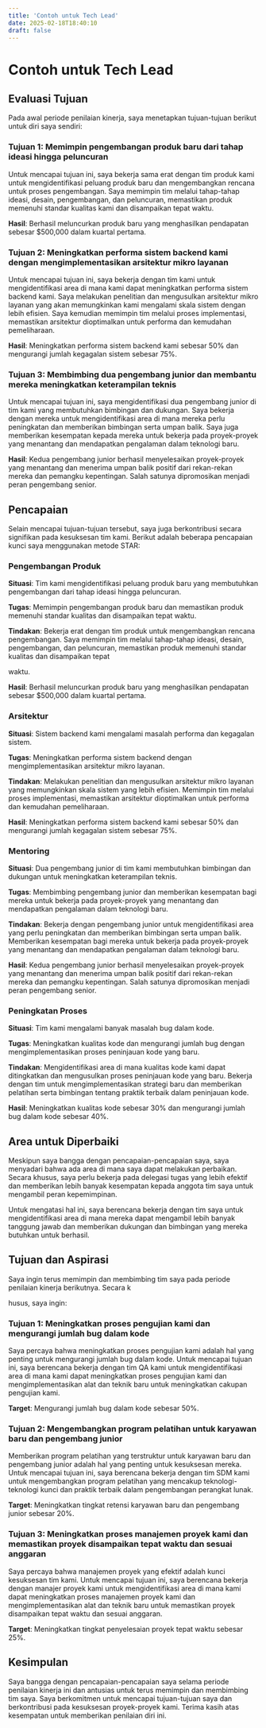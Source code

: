 ```yaml
---
title: 'Contoh untuk Tech Lead'
date: 2025-02-18T18:40:10
draft: false
---
```


# Contoh untuk Tech Lead

## **Evaluasi Tujuan**

Pada awal periode penilaian kinerja, saya menetapkan tujuan-tujuan berikut untuk diri saya sendiri:

### **Tujuan 1: Memimpin pengembangan produk baru dari tahap ideasi hingga peluncuran**

Untuk mencapai tujuan ini, saya bekerja sama erat dengan tim produk kami untuk mengidentifikasi peluang produk baru dan mengembangkan rencana untuk proses pengembangan. Saya memimpin tim melalui tahap-tahap ideasi, desain, pengembangan, dan peluncuran, memastikan produk memenuhi standar kualitas kami dan disampaikan tepat waktu.

**Hasil**: Berhasil meluncurkan produk baru yang menghasilkan pendapatan sebesar $500,000 dalam kuartal pertama.

### **Tujuan 2: Meningkatkan performa sistem backend kami dengan mengimplementasikan arsitektur mikro layanan**

Untuk mencapai tujuan ini, saya bekerja dengan tim kami untuk mengidentifikasi area di mana kami dapat meningkatkan performa sistem backend kami. Saya melakukan penelitian dan mengusulkan arsitektur mikro layanan yang akan memungkinkan kami mengalami skala sistem dengan lebih efisien. Saya kemudian memimpin tim melalui proses implementasi, memastikan arsitektur dioptimalkan untuk performa dan kemudahan pemeliharaan.

**Hasil**: Meningkatkan performa sistem backend kami sebesar 50% dan mengurangi jumlah kegagalan sistem sebesar 75%.

### **Tujuan 3: Membimbing dua pengembang junior dan membantu mereka meningkatkan keterampilan teknis**

Untuk mencapai tujuan ini, saya mengidentifikasi dua pengembang junior di tim kami yang membutuhkan bimbingan dan dukungan. Saya bekerja dengan mereka untuk mengidentifikasi area di mana mereka perlu peningkatan dan memberikan bimbingan serta umpan balik. Saya juga memberikan kesempatan kepada mereka untuk bekerja pada proyek-proyek yang menantang dan mendapatkan pengalaman dalam teknologi baru.

**Hasil**: Kedua pengembang junior berhasil menyelesaikan proyek-proyek yang menantang dan menerima umpan balik positif dari rekan-rekan mereka dan pemangku kepentingan. Salah satunya dipromosikan menjadi peran pengembang senior.

## **Pencapaian**

Selain mencapai tujuan-tujuan tersebut, saya juga berkontribusi secara signifikan pada kesuksesan tim kami. Berikut adalah beberapa pencapaian kunci saya menggunakan metode STAR:

### **Pengembangan Produk**

**Situasi**: Tim kami mengidentifikasi peluang produk baru yang membutuhkan pengembangan dari tahap ideasi hingga peluncuran.

**Tugas**: Memimpin pengembangan produk baru dan memastikan produk memenuhi standar kualitas dan disampaikan tepat waktu.

**Tindakan**: Bekerja erat dengan tim produk untuk mengembangkan rencana pengembangan. Saya memimpin tim melalui tahap-tahap ideasi, desain, pengembangan, dan peluncuran, memastikan produk memenuhi standar kualitas dan disampaikan tepat

waktu.

**Hasil**: Berhasil meluncurkan produk baru yang menghasilkan pendapatan sebesar $500,000 dalam kuartal pertama.

### **Arsitektur**

**Situasi**: Sistem backend kami mengalami masalah performa dan kegagalan sistem.

**Tugas**: Meningkatkan performa sistem backend dengan mengimplementasikan arsitektur mikro layanan.

**Tindakan**: Melakukan penelitian dan mengusulkan arsitektur mikro layanan yang memungkinkan skala sistem yang lebih efisien. Memimpin tim melalui proses implementasi, memastikan arsitektur dioptimalkan untuk performa dan kemudahan pemeliharaan.

**Hasil**: Meningkatkan performa sistem backend kami sebesar 50% dan mengurangi jumlah kegagalan sistem sebesar 75%.

### **Mentoring**

**Situasi**: Dua pengembang junior di tim kami membutuhkan bimbingan dan dukungan untuk meningkatkan keterampilan teknis.

**Tugas**: Membimbing pengembang junior dan memberikan kesempatan bagi mereka untuk bekerja pada proyek-proyek yang menantang dan mendapatkan pengalaman dalam teknologi baru.

**Tindakan**: Bekerja dengan pengembang junior untuk mengidentifikasi area yang perlu peningkatan dan memberikan bimbingan serta umpan balik. Memberikan kesempatan bagi mereka untuk bekerja pada proyek-proyek yang menantang dan mendapatkan pengalaman dalam teknologi baru.

**Hasil**: Kedua pengembang junior berhasil menyelesaikan proyek-proyek yang menantang dan menerima umpan balik positif dari rekan-rekan mereka dan pemangku kepentingan. Salah satunya dipromosikan menjadi peran pengembang senior.

### **Peningkatan Proses**

**Situasi**: Tim kami mengalami banyak masalah bug dalam kode.

**Tugas**: Meningkatkan kualitas kode dan mengurangi jumlah bug dengan mengimplementasikan proses peninjauan kode yang baru.

**Tindakan**: Mengidentifikasi area di mana kualitas kode kami dapat ditingkatkan dan mengusulkan proses peninjauan kode yang baru. Bekerja dengan tim untuk mengimplementasikan strategi baru dan memberikan pelatihan serta bimbingan tentang praktik terbaik dalam peninjauan kode.

**Hasil**: Meningkatkan kualitas kode sebesar 30% dan mengurangi jumlah bug dalam kode sebesar 40%.

## **Area untuk Diperbaiki**

Meskipun saya bangga dengan pencapaian-pencapaian saya, saya menyadari bahwa ada area di mana saya dapat melakukan perbaikan. Secara khusus, saya perlu bekerja pada delegasi tugas yang lebih efektif dan memberikan lebih banyak kesempatan kepada anggota tim saya untuk mengambil peran kepemimpinan.

Untuk mengatasi hal ini, saya berencana bekerja dengan tim saya untuk mengidentifikasi area di mana mereka dapat mengambil lebih banyak tanggung jawab dan memberikan dukungan dan bimbingan yang mereka butuhkan untuk berhasil.

## Tujuan dan Aspirasi

Saya ingin terus memimpin dan membimbing tim saya pada periode penilaian kinerja berikutnya. Secara k

husus, saya ingin:

### Tujuan 1: Meningkatkan proses pengujian kami dan mengurangi jumlah bug dalam kode

Saya percaya bahwa meningkatkan proses pengujian kami adalah hal yang penting untuk mengurangi jumlah bug dalam kode. Untuk mencapai tujuan ini, saya berencana bekerja dengan tim QA kami untuk mengidentifikasi area di mana kami dapat meningkatkan proses pengujian kami dan mengimplementasikan alat dan teknik baru untuk meningkatkan cakupan pengujian kami.

**Target**: Mengurangi jumlah bug dalam kode sebesar 50%.

### Tujuan 2: Mengembangkan program pelatihan untuk karyawan baru dan pengembang junior

Memberikan program pelatihan yang terstruktur untuk karyawan baru dan pengembang junior adalah hal yang penting untuk kesuksesan mereka. Untuk mencapai tujuan ini, saya berencana bekerja dengan tim SDM kami untuk mengembangkan program pelatihan yang mencakup teknologi-teknologi kunci dan praktik terbaik dalam pengembangan perangkat lunak.

**Target**: Meningkatkan tingkat retensi karyawan baru dan pengembang junior sebesar 20%.

### Tujuan 3: Meningkatkan proses manajemen proyek kami dan memastikan proyek disampaikan tepat waktu dan sesuai anggaran

Saya percaya bahwa manajemen proyek yang efektif adalah kunci kesuksesan tim kami. Untuk mencapai tujuan ini, saya berencana bekerja dengan manajer proyek kami untuk mengidentifikasi area di mana kami dapat meningkatkan proses manajemen proyek kami dan mengimplementasikan alat dan teknik baru untuk memastikan proyek disampaikan tepat waktu dan sesuai anggaran.

**Target**: Meningkatkan tingkat penyelesaian proyek tepat waktu sebesar 25%.

## Kesimpulan

Saya bangga dengan pencapaian-pencapaian saya selama periode penilaian kinerja ini dan antusias untuk terus memimpin dan membimbing tim saya. Saya berkomitmen untuk mencapai tujuan-tujuan saya dan berkontribusi pada kesuksesan proyek-proyek kami. Terima kasih atas kesempatan untuk memberikan penilaian diri ini.
